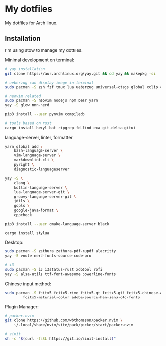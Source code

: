 # My dotfiles

My dotfiles for Arch linux.

## Installation

I'm using stow to manage my dotfiles.

Minimal development on terminal:

```bash
# yay installation
git clone https://aur.archlinux.org/yay.git && cd yay && makepkg -si

# ueberzug can display image in terminal
sudo pacman -S zsh fzf tmux lua ueberzug universal-ctags global xclip clang

# neovim related
sudo pacman -S neovim nodejs npm bear yarn
yay -S glow nnn-nerd

pip3 install --user pynvim compiledb

# tools based on rust
cargo install hexyl bat ripgrep fd-find exa git-delta gitui
```

language-server, linter, formatter

```bash
yarn global add \
    bash-language-server \
    vim-language-server \
    markdownlint-cli \
    pyright \
    diagnostic-languageserver

yay -S \
    clang \
    kotlin-language-server \
    lua-language-server-git \
    groovy-language-server-git \
    jdtls \
    gopls \
    google-java-format \
    cppcheck

pip3 install --user cmake-language-server black

cargo install stylua
```

Desktop:

```bash
sudo pacman -S zathura zathura-pdf-mupdf alacritty
yay -S vnote nerd-fonts-source-code-pro

# i3
sudo pacman -S i3 i3status-rust xdotool rofi
yay -S alsa-utils ttf-font-awesome powerline-fonts
```

Chinese input method:

```bash
sudo pacman -S fcitx5 fcitx5-rime fcitx5-qt fcitx5-gtk fcitx5-chinese-addons \
        fcitx5-material-color adobe-source-han-sans-otc-fonts
```

Plugin Manager:

```bash
# packer.nvim
git clone https://github.com/wbthomason/packer.nvim \
    ~/.local/share/nvim/site/pack/packer/start/packer.nvim

# zinit
sh -c "$(curl -fsSL https://git.io/zinit-install)"
```
